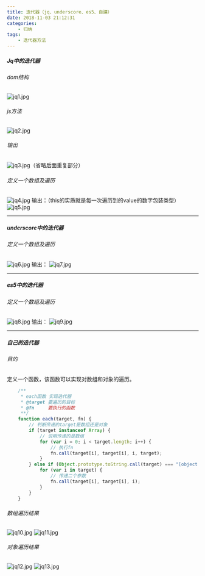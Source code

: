 ```yaml
---
title: 迭代器（jq、underscore、es5、自建）
date: 2018-11-03 21:12:31
categories:
	- 归纳
tags:
	- 迭代器方法
---
```

##### Jq中的迭代器

###### dom结构

![jq1.jpg](https://i.loli.net/2019/12/02/YlosBPycev8Z5MJ.jpg)
<!-- more -->

###### js方法
![jq2.jpg](https://i.loli.net/2019/12/02/hMGcsWezUQr7SxJ.jpg)
###### 输出
![jq3.jpg](https://i.loli.net/2019/12/02/9Nm1khVTLdtwncA.jpg)（省略后面重复部分）
###### 定义一个数组及遍历
![jq4.jpg](https://i.loli.net/2019/12/02/uBkgNWGepob2Qa4.jpg)
输出：（this的实质就是每一次遍历到的value的数字包装类型）
![jq5.jpg](https://i.loli.net/2019/12/02/oYEeqQKiX7CuS5r.jpg)

______________________________________________________
##### underscore中的迭代器
###### 定义一个数组及遍历

![jq6.jpg](https://i.loli.net/2019/12/02/5BrsMNnmkD1gISi.jpg)
输出：
![jq7.jpg](https://i.loli.net/2019/12/02/1IdmP5ChsLJYFof.jpg)

______________________________________________________
##### es5中的迭代器
###### 定义一个数组及遍历
![jq8.jpg](https://i.loli.net/2019/12/02/CwGAkXojhZqdacP.jpg)
输出：
![jq9.jpg](https://i.loli.net/2019/12/02/WAEzJIsuRhramyX.jpg)

______________________________________________________
##### 自己的迭代器
###### 目的
定义一个函数，该函数可以实现对数组和对象的遍历。
```javascript
	/**
	 * each函数 实现迭代器
	 * @target 要遍历的目标
	 * @fn     要执行的函数
	 **/
	function each(target, fn) {
		// 判断传递的target是数组还是对象
		if (target instanceof Array) {
			// 说明传递的是数组
			for (var i = 0; i < target.length; i++) {
				// 执行fn
				fn.call(target[i], target[i], i, target);
			}
		} else if (Object.prototype.toString.call(target) === "[object Object]") {
			for (var i in target) {
				// 传递二个参数
				fn.call(target[i], target[i], i);
			}
		}
	}
```
###### 数组遍历结果
![jq10.jpg](https://i.loli.net/2019/12/02/HhceLd8EI74GTnN.jpg)
![jq11.jpg](https://i.loli.net/2019/12/02/gyPu7avIGVr1C3o.jpg)

###### 对象遍历结果

![jq12.jpg](https://i.loli.net/2019/12/02/YT6RH9BsftuOzlW.jpg)
![jq13.jpg](https://i.loli.net/2019/12/02/WQMrd6F7cgna9xV.jpg)